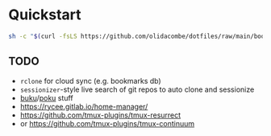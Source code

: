 # Quickstart

```zsh
sh -c "$(curl -fsLS https://github.com/olidacombe/dotfiles/raw/main/bootstrap.sh)"
```

## TODO

+ `rclone` for cloud sync (e.g. bookmarks db)
+ `sessionizer`-style live search of git repos to auto clone and sessionize
+ [buku](https://github.com/jarun/buku)/[poku](https://github.com/surskitt/poku) stuff
+ https://rycee.gitlab.io/home-manager/
+ https://github.com/tmux-plugins/tmux-resurrect
+ or https://github.com/tmux-plugins/tmux-continuum

